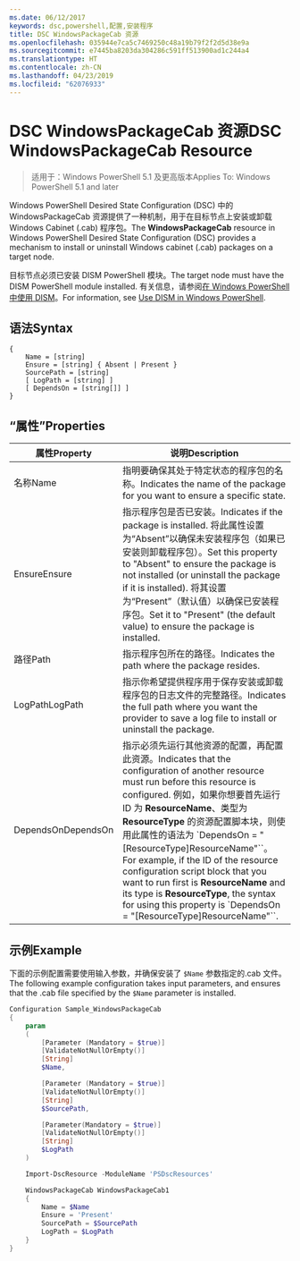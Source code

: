 ```yaml
---
ms.date: 06/12/2017
keywords: dsc,powershell,配置,安装程序
title: DSC WindowsPackageCab 资源
ms.openlocfilehash: 035944e7ca5c7469250c48a19b79f2f2d5d38e9a
ms.sourcegitcommit: e7445ba8203da304286c591ff513900ad1c244a4
ms.translationtype: HT
ms.contentlocale: zh-CN
ms.lasthandoff: 04/23/2019
ms.locfileid: "62076933"
---
```

# <a name="dsc-windowspackagecab-resource"></a><span data-ttu-id="c29eb-103">DSC WindowsPackageCab 资源</span><span class="sxs-lookup"><span data-stu-id="c29eb-103">DSC WindowsPackageCab Resource</span></span>

> <span data-ttu-id="c29eb-104">适用于：Windows PowerShell 5.1 及更高版本</span><span class="sxs-lookup"><span data-stu-id="c29eb-104">Applies To: Windows PowerShell 5.1 and later</span></span>

<span data-ttu-id="c29eb-105">Windows PowerShell Desired State Configuration (DSC) 中的 WindowsPackageCab 资源提供了一种机制，用于在目标节点上安装或卸载 Windows Cabinet (.cab) 程序包。</span><span class="sxs-lookup"><span data-stu-id="c29eb-105">The **WindowsPackageCab** resource in Windows PowerShell Desired State Configuration (DSC) provides a mechanism to install or uninstall Windows cabinet (.cab) packages on a target node.</span></span>

<span data-ttu-id="c29eb-106">目标节点必须已安装 DISM PowerShell 模块。</span><span class="sxs-lookup"><span data-stu-id="c29eb-106">The target node must have the DISM PowerShell module installed.</span></span> <span data-ttu-id="c29eb-107">有关信息，请参阅[在 Windows PowerShell 中使用 DISM](https://msdn.microsoft.com/en-us/windows/hardware/commercialize/manufacture/desktop/use-dism-in-windows-powershell-s14)。</span><span class="sxs-lookup"><span data-stu-id="c29eb-107">For information, see [Use DISM in Windows PowerShell](https://msdn.microsoft.com/en-us/windows/hardware/commercialize/manufacture/desktop/use-dism-in-windows-powershell-s14).</span></span>


## <a name="syntax"></a><span data-ttu-id="c29eb-108">语法</span><span class="sxs-lookup"><span data-stu-id="c29eb-108">Syntax</span></span>

```
{
    Name = [string]
    Ensure = [string] { Absent | Present }
    SourcePath = [string]
    [ LogPath = [string] ]
    [ DependsOn = [string[]] ]
}
```

## <a name="properties"></a><span data-ttu-id="c29eb-109">“属性”</span><span class="sxs-lookup"><span data-stu-id="c29eb-109">Properties</span></span>

|  <span data-ttu-id="c29eb-110">属性</span><span class="sxs-lookup"><span data-stu-id="c29eb-110">Property</span></span>  |  <span data-ttu-id="c29eb-111">说明</span><span class="sxs-lookup"><span data-stu-id="c29eb-111">Description</span></span>   |
|---|---|
| <span data-ttu-id="c29eb-112">名称</span><span class="sxs-lookup"><span data-stu-id="c29eb-112">Name</span></span>| <span data-ttu-id="c29eb-113">指明要确保其处于特定状态的程序包的名称。</span><span class="sxs-lookup"><span data-stu-id="c29eb-113">Indicates the name of the package for you want to ensure a specific state.</span></span>|
| <span data-ttu-id="c29eb-114">Ensure</span><span class="sxs-lookup"><span data-stu-id="c29eb-114">Ensure</span></span>| <span data-ttu-id="c29eb-115">指示程序包是否已安装。</span><span class="sxs-lookup"><span data-stu-id="c29eb-115">Indicates if the package is installed.</span></span> <span data-ttu-id="c29eb-116">将此属性设置为“Absent”以确保未安装程序包（如果已安装则卸载程序包）。</span><span class="sxs-lookup"><span data-stu-id="c29eb-116">Set this property to "Absent" to ensure the package is not installed (or uninstall the package if it is installed).</span></span> <span data-ttu-id="c29eb-117">将其设置为“Present”（默认值）以确保已安装程序包。</span><span class="sxs-lookup"><span data-stu-id="c29eb-117">Set it to "Present" (the default value) to ensure the package is installed.</span></span>|
| <span data-ttu-id="c29eb-118">路径</span><span class="sxs-lookup"><span data-stu-id="c29eb-118">Path</span></span>| <span data-ttu-id="c29eb-119">指示程序包所在的路径。</span><span class="sxs-lookup"><span data-stu-id="c29eb-119">Indicates the path where the package resides.</span></span>|
| <span data-ttu-id="c29eb-120">LogPath</span><span class="sxs-lookup"><span data-stu-id="c29eb-120">LogPath</span></span>| <span data-ttu-id="c29eb-121">指示你希望提供程序用于保存安装或卸载程序包的日志文件的完整路径。</span><span class="sxs-lookup"><span data-stu-id="c29eb-121">Indicates the full path where you want the provider to save a log file to install or uninstall the package.</span></span>|
| <span data-ttu-id="c29eb-122">DependsOn</span><span class="sxs-lookup"><span data-stu-id="c29eb-122">DependsOn</span></span> | <span data-ttu-id="c29eb-123">指示必须先运行其他资源的配置，再配置此资源。</span><span class="sxs-lookup"><span data-stu-id="c29eb-123">Indicates that the configuration of another resource must run before this resource is configured.</span></span> <span data-ttu-id="c29eb-124">例如，如果你想要首先运行 ID 为 **ResourceName**、类型为 **ResourceType** 的资源配置脚本块，则使用此属性的语法为 \`DependsOn = "[ResourceType]ResourceName"\`\`。</span><span class="sxs-lookup"><span data-stu-id="c29eb-124">For example, if the ID of the resource configuration script block that you want to run first is **ResourceName** and its type is **ResourceType**, the syntax for using this property is \`DependsOn = "[ResourceType]ResourceName"\`\`.</span></span>|

## <a name="example"></a><span data-ttu-id="c29eb-125">示例</span><span class="sxs-lookup"><span data-stu-id="c29eb-125">Example</span></span>

<span data-ttu-id="c29eb-126">下面的示例配置需要使用输入参数，并确保安装了 `$Name` 参数指定的.cab 文件。</span><span class="sxs-lookup"><span data-stu-id="c29eb-126">The following example configuration takes input parameters, and ensures that the .cab file specified by the `$Name` parameter is installed.</span></span>

```powershell
Configuration Sample_WindowsPackageCab
{
    param
    (
        [Parameter (Mandatory = $true)]
        [ValidateNotNullOrEmpty()]
        [String]
        $Name,

        [Parameter (Mandatory = $true)]
        [ValidateNotNullOrEmpty()]
        [String]
        $SourcePath,

        [Parameter(Mandatory = $true)]
        [ValidateNotNullOrEmpty()]
        [String]
        $LogPath
    )

    Import-DscResource -ModuleName 'PSDscResources'

    WindowsPackageCab WindowsPackageCab1
    {
        Name = $Name
        Ensure = 'Present'
        SourcePath = $SourcePath
        LogPath = $LogPath
    }
}
```